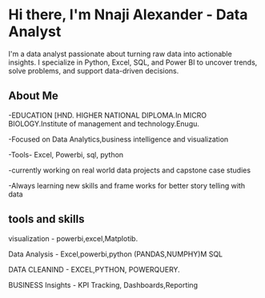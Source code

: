 # Hi there, I'm Nnaji Alexander - Data Analyst

I'm a data analyst passionate about turning raw data into actionable insights. I specialize in Python, Excel, SQL, and Power BI to uncover trends, solve problems, and support data-driven decisions.

## About Me

-EDUCATION [HND. HIGHER NATIONAL DIPLOMA.In MICRO BIOLOGY.Institute of management and technology.Enugu.

-Focused on Data Analytics,business intelligence and visualization

-Tools- Excel, Powerbi, sql, python

-currently working on real world data projects and capstone case studies

-Always learning new skills and frame works for better story telling with data

## tools and skills

 visualization - powerbi,excel,Matplotib.

 Data Analysis - Excel,powerbi,python (PANDAS,NUMPHY)M SQL

 DATA CLEANIND - EXCEL,PYTHON, POWERQUERY.

 BUSINESS Insights - KPI Tracking, Dashboards,Reporting

 



